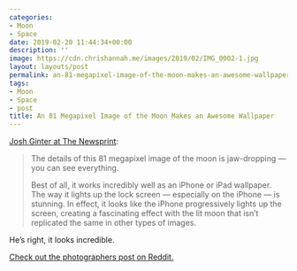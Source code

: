 ```yaml
---
categories:
- Moon
- Space
date: 2019-02-20 11:44:34+00:00
description: ''
image: https://cdn.chrishannah.me/images/2019/02/IMG_0002-1.jpg
layout: layouts/post
permalink: an-81-megapixel-image-of-the-moon-makes-an-awesome-wallpaper/
tags:
- Moon
- Space
- post
title: An 81 Megapixel Image of the Moon Makes an Awesome Wallpaper
---
```


<p><a href="https://thenewsprint.co/2019/02/19/an-81-megapixel-image-of-the-moon-makes-an-awesome-wallpaper/">Josh Ginter at The Newsprint</a>:</p>
<blockquote>
<p>The details of this 81 megapixel image of the moon is jaw-dropping — you can see everything.</p>
<p>Best of all, it works incredibly well as an iPhone or iPad wallpaper. The way it lights up the lock screen — especially on the iPhone — is stunning. In effect, it looks like the iPhone progressively lights up the screen, creating a fascinating effect with the lit moon that isn’t replicated the same in other types of images.</p>
</blockquote>
<p>He&#8217;s right, it looks incredible.</p>
<p><a href="https://www.reddit.com/r/space/comments/arer0k/i_took_nearly_50000_images_of_the_night_sky_to/">Check out the photographers post on Reddit.</a></p>